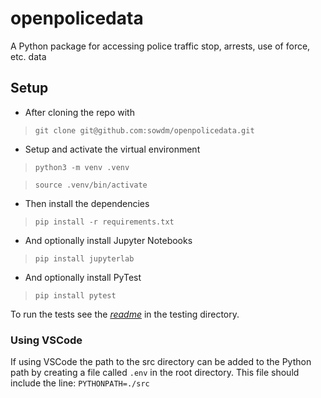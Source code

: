 # openpolicedata
A Python package for accessing police traffic stop, arrests, use of force, etc. data

## Setup
 
* After cloning the repo with 

> `git clone git@github.com:sowdm/openpolicedata.git`
* Setup and activate the virtual environment

> `python3 -m venv .venv`

> `source .venv/bin/activate`
* Then install the dependencies

> `pip install -r requirements.txt`
* And optionally install Jupyter Notebooks

> `pip install jupyterlab`
* And optionally install PyTest

> `pip install pytest`


To run the tests see the *[readme](./tests/README.md)* in the testing directory.


### Using VSCode
If using VSCode the path to the src directory can be added to the Python path by creating a file called `.env` in the root directory. This file should include the line: `PYTHONPATH=./src`

